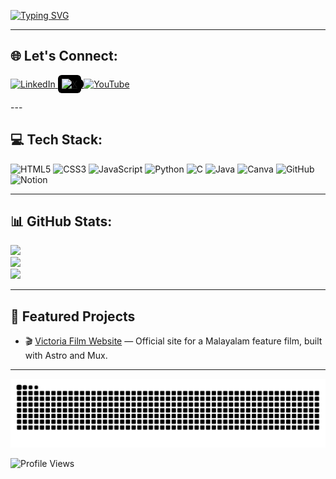 [![Typing SVG](https://readme-typing-svg.demolab.com?font=Fira+Code&weight=700&size=25&pause=1000&color=96F7C6&width=435&lines=Hi+I'm+Dhananjay!%F0%9F%91%8B)](https://git.io/typing-svg)



---

## 🌐 Let's Connect:

<p align="left">
  <a href="https://www.linkedin.com/in/dhananjayr/" target="_blank">
    <img src="https://img.icons8.com/color/48/linkedin.png" alt="LinkedIn" width="36" height="36"/>
  </a>
  <a href="https://x.com/dhananjayr_" target="_blank" style="background-color:black; border-radius:8px;">
    <img src="https://upload.wikimedia.org/wikipedia/commons/9/95/X_logo_2023.svg" alt="X" width="36" height="36" style="background-color:black; padding:6px; border-radius:6px;"/>
  </a>
  <a href="https://youtube.com/@letthedevscook?si=nxdvyEfkoiX4Ya1P" target="_blank">
    <img src="https://img.icons8.com/color/48/youtube-play.png" alt="YouTube" width="36" height="36"/>
  </a>
</p>
---

## 💻 Tech Stack:

![HTML5](https://img.shields.io/badge/html5-%23E34F26.svg?style=for-the-badge&logo=html5&logoColor=white)
![CSS3](https://img.shields.io/badge/css3-%231572B6.svg?style=for-the-badge&logo=css3&logoColor=white)
![JavaScript](https://img.shields.io/badge/javascript-%23323330.svg?style=for-the-badge&logo=javascript&logoColor=%23F7DF1E)
![Python](https://img.shields.io/badge/python-3670A0?style=for-the-badge&logo=python&logoColor=ffdd54)
![C](https://img.shields.io/badge/c-%2300599C.svg?style=for-the-badge&logo=c&logoColor=white)
![Java](https://img.shields.io/badge/java-%23ED8B00.svg?style=for-the-badge&logo=openjdk&logoColor=white)
![Canva](https://img.shields.io/badge/Canva-%2300C4CC.svg?style=for-the-badge&logo=Canva&logoColor=white)
![GitHub](https://img.shields.io/badge/github-%23121011.svg?style=for-the-badge&logo=github&logoColor=white)
![Notion](https://img.shields.io/badge/Notion-%23000000.svg?style=for-the-badge&logo=notion&logoColor=white)

---

## 📊 GitHub Stats:

![](https://github-readme-stats.vercel.app/api?username=dhjr&theme=radical&hide_border=false&include_all_commits=true&count_private=true)<br/>
![](https://github-readme-streak-stats.herokuapp.com/?user=dhjr&theme=radical&hide_border=false)<br/>
![](https://github-readme-stats.vercel.app/api/top-langs/?username=dhjr&theme=radical&hide_border=false&layout=compact)

---

## 🚀 Featured Projects

- 🎬 [Victoria Film Website](https://www.victoriafilm.in) — Official site for a Malayalam feature film, built with Astro and Mux.

---

![snake gif](https://github.com/dhjr/dhjr/blob/output/github-contribution-grid-snake-dark.svg)



![Profile Views](https://komarev.com/ghpvc/?username=dhananjayrjs1605&color=blue)
